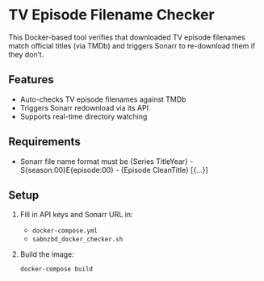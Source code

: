 # TV Episode Filename Checker

This Docker-based tool verifies that downloaded TV episode filenames match official titles (via TMDb) and triggers Sonarr to re-download them if they don’t.

## Features

- Auto-checks TV episode filenames against TMDb
- Triggers Sonarr redownload via its API
- Supports real-time directory watching

## Requirements
- Sonarr file name format must be {Series TitleYear} - S{season:00}E{episode:00} - {Episode CleanTitle} [{...}]
  
## Setup

1. Fill in API keys and Sonarr URL in:
   - `docker-compose.yml`
   - `sabnzbd_docker_checker.sh`

2. Build the image:
   ```bash
   docker-compose build
